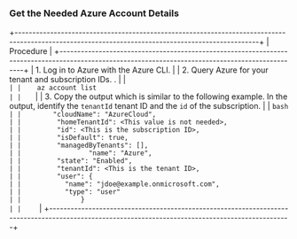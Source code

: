 ### Get the Needed Azure Account Details

+--------------------------------------------------------------------------------------------------------------------------------------------------+
| Procedure                                                                                                                                        |
+--------------------------------------------------------------------------------------------------------------------------------------------------+
| 1. Log in to Azure with the Azure CLI.                                                                                                           |
| 2. Query Azure for your tenant and subscription IDs. .                                                                                           |
|    ```                                                                                                                                           |
|    az account list                                                                                                                               |
|    ```                                                                                                                                           |
| 3. Copy the output which is similar to the following example. In the output, identify the `tenantId` tenant ID and the `id` of the subscription. |
|    ```bash                                                                                                                                       |
|        "cloudName": "AzureCloud",                                                                                                                |
|         "homeTenantId": <This value is not needed>,                                                                                              |
|         "id": <This is the subscription ID>,                                                                                                     |
|         "isDefault": true,                                                                                                                       |
|         "managedByTenants": [],                                                                                                                  |
|                 "name": "Azure",                                                                                                                 |
|         "state": "Enabled",                                                                                                                      |
|         "tenantId": <This is the tenant ID>,                                                                                                     |
|         "user": {                                                                                                                                |
|           "name": "jdoe@example.onmicrosoft.com",                                                                                                |
|           "type": "user"                                                                                                                         |
|               }                                                                                                                                  |
|    ```                                                                                                                                           |
+--------------------------------------------------------------------------------------------------------------------------------------------------+
